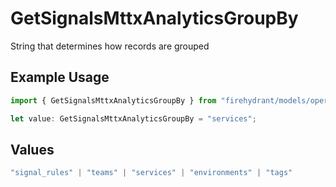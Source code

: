 # GetSignalsMttxAnalyticsGroupBy

String that determines how records are grouped

## Example Usage

```typescript
import { GetSignalsMttxAnalyticsGroupBy } from "firehydrant/models/operations";

let value: GetSignalsMttxAnalyticsGroupBy = "services";
```

## Values

```typescript
"signal_rules" | "teams" | "services" | "environments" | "tags"
```
